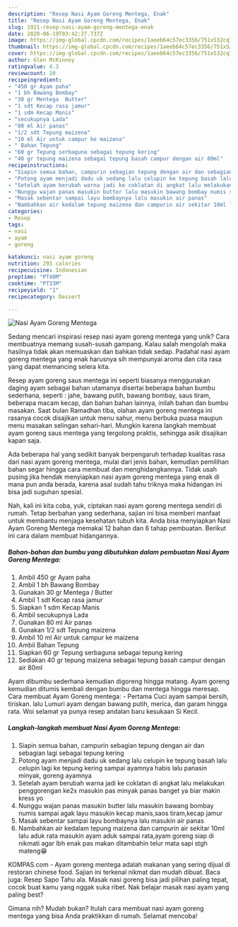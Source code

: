 ```yaml
---
description: "Resep Nasi Ayam Goreng Mentega, Enak"
title: "Resep Nasi Ayam Goreng Mentega, Enak"
slug: 1921-resep-nasi-ayam-goreng-mentega-enak
date: 2020-06-19T03:42:27.737Z
image: https://img-global.cpcdn.com/recipes/1aeeb64c57ec3356/751x532cq70/nasi-ayam-goreng-mentega-foto-resep-utama.jpg
thumbnail: https://img-global.cpcdn.com/recipes/1aeeb64c57ec3356/751x532cq70/nasi-ayam-goreng-mentega-foto-resep-utama.jpg
cover: https://img-global.cpcdn.com/recipes/1aeeb64c57ec3356/751x532cq70/nasi-ayam-goreng-mentega-foto-resep-utama.jpg
author: Glen McKinney
ratingvalue: 4.3
reviewcount: 10
recipeingredient:
- "450 gr Ayam paha"
- "1 bh Bawang Bombay"
- "30 gr Mentega  Butter"
- "1 sdt Kecap rasa jamur"
- "1 sdm Kecap Manis"
- "secukupnya Lada"
- "80 ml Air panas"
- "1/2 sdt Tepung maizena"
- "10 ml Air untuk campur ke maizena"
- " Bahan Tepung"
- "60 gr Tepung serbaguna sebagai tepung kering"
- "40 gr tepung maizena sebagai tepung basah campur dengan air 80ml"
recipeinstructions:
- "Siapin semua bahan, campurin sebagian tepung dengan air dan sebagian lagi sebagai tepung kering"
- "Potong ayam menjadi dadu uk sedang lalu celupin ke tepung basah lalu celupin lagi ke tepung kering sampai ayamnya habis lalu panasin minyak, goreng ayamnya"
- "Setelah ayam berubah warna jadi ke coklatan di angkat lalu melakukan penggorengan ke2x masukin pas minyak panas banget ya biar makin kress yo"
- "Nunggu wajan panas masukin butter lalu masukin bawang bombay numis sampai agak layu masukin kecap manis,saos tiram,kecap jamur"
- "Masak sebentar sampai layu bombaynya lalu masukin air panas"
- "Nambahkan air kedalam tepung maizena dan campurin air sekitar 10ml lalu aduk rata masukin ayam aduk sampai rata,ayam goreng siap di nikmati agar lbh enak pas makan ditambahin telur mata sapi stgh mateng😁"
categories:
- Resep
tags:
- nasi
- ayam
- goreng

katakunci: nasi ayam goreng 
nutrition: 293 calories
recipecuisine: Indonesian
preptime: "PT40M"
cooktime: "PT33M"
recipeyield: "1"
recipecategory: Dessert

---
```



![Nasi Ayam Goreng Mentega](https://img-global.cpcdn.com/recipes/1aeeb64c57ec3356/751x532cq70/nasi-ayam-goreng-mentega-foto-resep-utama.jpg)

Sedang mencari inspirasi resep nasi ayam goreng mentega yang unik? Cara membuatnya memang susah-susah gampang. Kalau salah mengolah maka hasilnya tidak akan memuaskan dan bahkan tidak sedap. Padahal nasi ayam goreng mentega yang enak harusnya sih mempunyai aroma dan cita rasa yang dapat memancing selera kita.

Resep ayam goreng saus mentega ini seperti biasanya menggunakan daging ayam sebagai bahan utamanya disertai beberapa bahan bumbu sederhana, seperti : jahe, bawang putih, bawang bombay, saus tiram, beberapa macam kecap, dan bahan bahan lainnya, inilah bahan dan bumbu masakan. Saat bulan Ramadhan tiba, olahan ayam goreng mentega ini rasanya cocok disajikan untuk menu sahur, menu berbuka puasa maupun menu masakan selingan sehari-hari. Mungkin karena langkah membuat ayam goreng saus mentega yang tergolong praktis, sehingga asik disajikan kapan saja.

Ada beberapa hal yang sedikit banyak berpengaruh terhadap kualitas rasa dari nasi ayam goreng mentega, mulai dari jenis bahan, kemudian pemilihan bahan segar hingga cara membuat dan menghidangkannya. Tidak usah pusing jika hendak menyiapkan nasi ayam goreng mentega yang enak di mana pun anda berada, karena asal sudah tahu triknya maka hidangan ini bisa jadi suguhan spesial.


Nah, kali ini kita coba, yuk, ciptakan nasi ayam goreng mentega sendiri di rumah. Tetap berbahan yang sederhana, sajian ini bisa memberi manfaat untuk membantu menjaga kesehatan tubuh kita. Anda bisa menyiapkan Nasi Ayam Goreng Mentega memakai 12 bahan dan 6 tahap pembuatan. Berikut ini cara dalam membuat hidangannya.

<!--inarticleads1-->

##### Bahan-bahan dan bumbu yang dibutuhkan dalam pembuatan Nasi Ayam Goreng Mentega:

1. Ambil 450 gr Ayam paha
1. Ambil 1 bh Bawang Bombay
1. Gunakan 30 gr Mentega / Butter
1. Ambil 1 sdt Kecap rasa jamur
1. Siapkan 1 sdm Kecap Manis
1. Ambil secukupnya Lada
1. Gunakan 80 ml Air panas
1. Gunakan 1/2 sdt Tepung maizena
1. Ambil 10 ml Air untuk campur ke maizena
1. Ambil  Bahan Tepung
1. Siapkan 60 gr Tepung serbaguna sebagai tepung kering
1. Sediakan 40 gr tepung maizena sebagai tepung basah campur dengan air 80ml


Ayam dibumbu sederhana kemudian digoreng hingga matang. Ayam goreng kemudian ditumis kembali dengan bumbu dan mentega hingga meresap. Cara membuat Ayam Goreng mentega: - Pertama Cuci ayam sampai bersih, tiriskan. lalu Lumuri ayam dengan bawang putih, merica, dan garam hingga rata. Woi selamat ya punya resep andalan baru kesukaan Si Kecil. 

<!--inarticleads2-->

##### Langkah-langkah membuat Nasi Ayam Goreng Mentega:

1. Siapin semua bahan, campurin sebagian tepung dengan air dan sebagian lagi sebagai tepung kering
1. Potong ayam menjadi dadu uk sedang lalu celupin ke tepung basah lalu celupin lagi ke tepung kering sampai ayamnya habis lalu panasin minyak, goreng ayamnya
1. Setelah ayam berubah warna jadi ke coklatan di angkat lalu melakukan penggorengan ke2x masukin pas minyak panas banget ya biar makin kress yo
1. Nunggu wajan panas masukin butter lalu masukin bawang bombay numis sampai agak layu masukin kecap manis,saos tiram,kecap jamur
1. Masak sebentar sampai layu bombaynya lalu masukin air panas
1. Nambahkan air kedalam tepung maizena dan campurin air sekitar 10ml lalu aduk rata masukin ayam aduk sampai rata,ayam goreng siap di nikmati agar lbh enak pas makan ditambahin telur mata sapi stgh mateng😁


KOMPAS.com - Ayam goreng mentega adalah makanan yang sering dijual di restoran chinese food. Sajian ini terkenal nikmat dan mudah dibuat. Baca juga: Resep Sapo Tahu ala. Masak nasi goreng bisa jadi pilihan paling tepat, cocok buat kamu yang nggak suka ribet. Nak belajar masak nasi ayam yang paling best? 

Gimana nih? Mudah bukan? Itulah cara membuat nasi ayam goreng mentega yang bisa Anda praktikkan di rumah. Selamat mencoba!
